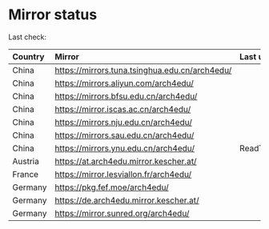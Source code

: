 <script src="./time.js"></script>
# Mirror status
Last check: <script type="text/javascript">localize(1694718689.6781647);</script>

|Country|Mirror|Last update|
|:------|:-----|:----------|
|China|https://mirrors.tuna.tsinghua.edu.cn/arch4edu/|<script type="text/javascript">localize(1694716167);</script>|
|China|https://mirrors.aliyun.com/arch4edu/|<script type="text/javascript">localize(1694629981);</script>|
|China|https://mirrors.bfsu.edu.cn/arch4edu/|<script type="text/javascript">localize(1694673043);</script>|
|China|https://mirror.iscas.ac.cn/arch4edu/|<script type="text/javascript">localize(1694673043);</script>|
|China|https://mirrors.nju.edu.cn/arch4edu/|<script type="text/javascript">localize(1694629981);</script>|
|China|https://mirrors.sau.edu.cn/arch4edu/|<script type="text/javascript">localize(1694716167);</script>|
|China|https://mirrors.ynu.edu.cn/arch4edu/|ReadTimeout|
|Austria|https://at.arch4edu.mirror.kescher.at/|<script type="text/javascript">localize(1694716167);</script>|
|France|https://mirror.lesviallon.fr/arch4edu/|<script type="text/javascript">localize(1694673043);</script>|
|Germany|https://pkg.fef.moe/arch4edu/|<script type="text/javascript">localize(1694716167);</script>|
|Germany|https://de.arch4edu.mirror.kescher.at/|<script type="text/javascript">localize(1694716167);</script>|
|Germany|https://mirror.sunred.org/arch4edu/|<script type="text/javascript">localize(1694716167);</script>|

<script src="./tablefilter/tablefilter.js"></script>
<script src="./table.js"></script>